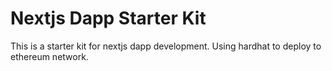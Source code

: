 # Nextjs Dapp Starter Kit
This is a starter kit for nextjs dapp development.
Using hardhat to deploy to ethereum network.